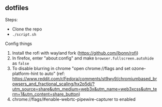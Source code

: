 ## dotfiles

Steps:

 - Clone the repo
 - `./script.sh`

Config things

1. Install the rofi with wayland fork (https://github.com/lbonn/rofi)
2. In firefox, enter "about:config" and make `browser.fullscreen.autohide` as `false`
3. To disable blurring in chrome "open chrome://flags and set ozone-platform-hint to auto" (ref: https://www.reddit.com/r/Fedora/comments/st9wy9/chromiumbased_browsers_and_fractional_scaling/hx2p5di/?utm_source=share&utm_medium=web3x&utm_name=web3xcss&utm_term=1&utm_content=share_button)
4. chrome://flags/#enable-webrtc-pipewire-capturer to enabled
